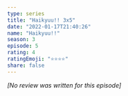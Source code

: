 ```yaml
---
type: series
title: "Haikyuu!! 3x5"
date: "2022-01-17T21:40:26"
name: "Haikyuu!!"
season: 3
episode: 5
rating: 4
ratingEmoji: "⭐️⭐️⭐️⭐️"
share: false
---
```


_[No review was written for this episode]_
